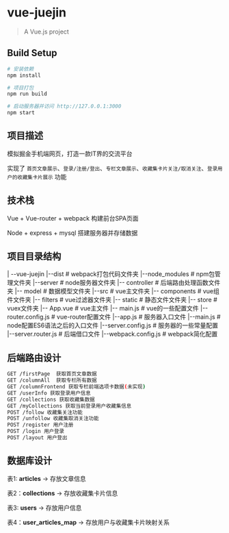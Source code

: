# vue-juejin

> A Vue.js project

## Build Setup

``` bash
# 安装依赖
npm install

# 项目打包
npm run build

# 启动服务器并访问 http://127.0.0.1:3000
npm start
```

## 项目描述

模拟掘金手机端网页，打造一款IT界的交流平台

实现了 `首页文章展示`、`登录/注册/登出`、`专栏文章展示`、`收藏集卡片关注/取消关注`、`登录用户的收藏集卡片展示` 功能

## 技术栈

Vue + Vue-router + webpack 构建前台SPA页面

Node + express + mysql 搭建服务器并存储数据

## 项目目录结构

| --vue-juejin 
  |--dist               # webpack打包代码文件夹
  |--node_modules       # npm包管理文件夹
  |--server             # node服务器文件夹
    |-- controller      # 后端路由处理函数文件夹
    |-- model           # 数据模型文件夹
  |--src                # vue主文件夹
    |-- components      # vue组件文件夹
    |-- filters         # vue过滤器文件夹
    |-- static          # 静态文件文件夹
    |-- store           # vuex文件夹
    |-- App.vue         # vue主文件
    |-- main.js         # vue的一些配置文件
    |-- router.config.js   # vue-router配置文件
  |--app.js             # 服务器入口文件
  |--main.js            # node配置ES6语法之后的入口文件
  |--server.config.js   # 服务器的一些常量配置
  |--server.router.js   # 后端借口文件
  |--webpack.config.js  # webpack简化配置


## 后端路由设计

```bash
GET /firstPage  获取首页文章数据
GET /columnAll  获取专栏所有数据 
GET /columnFrontend 获取专栏前端选项卡数据(未实现)
GET /userInfo 获取登录用户信息
GET /collections 获取收藏集数据
GET /myCollections 获取当前登录用户收藏集信息
POST /follow 收藏集关注功能
POST /unfollow 收藏集取消关注功能
POST /register 用户注册
POST /login 用户登录
POST /layout 用户登出
```

## 数据库设计

表1: **articles** -> 存放文章信息

表2：**collections** -> 存放收藏集卡片信息

表3: **users** -> 存放用户信息

表4：**user_articles_map** -> 存放用户与收藏集卡片映射关系







